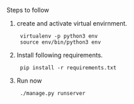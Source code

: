 Steps to follow

1) create and activate virtual envirnment.
      
        virtualenv -p python3 env
        source env/bin/python3 env

2) Install following requirements.

        pip install -r requirements.txt
        
3) Run now
      
        ./manage.py runserver

